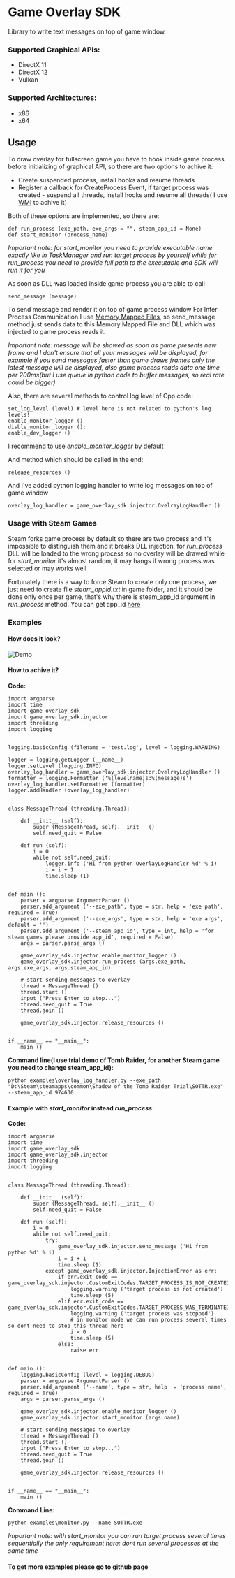 # Game Overlay SDK
Library to write text messages on top of game window.

### Supported Graphical APIs:
* DirectX 11
* DirectX 12
* Vulkan

### Supported Architectures:
* x86
* x64

## Usage
To draw overlay for fullscreen game you have to hook inside game process before initializing of graphical API, so there are two options to achive it:

* Create suspended process, install hooks and resume threads
* Register a callback for CreateProcess Event, if target process was created - suspend all threads, install hooks and resume all threads( I use [WMI](https://docs.microsoft.com/en-us/windows/desktop/wmisdk/using-wmi) to achive it)

Both of these options are implemented, so there are:
```
def run_process (exe_path, exe_args = "", steam_app_id = None)
def start_monitor (process_name)
```
*Important note: for start_monitor you need to provide executable name exactly like in TaskManager and run target process by yourself while for run_process you need to provide full path to the executable and SDK will run it for you*

As soon as DLL was loaded inside game process you are able to call
```
send_message (message)
```
To send message and render it on top of game process window
For Inter Process Communication I use [Memory Mapped Files](https://docs.microsoft.com/en-us/windows/desktop/memory/creating-named-shared-memory), so send_message method just sends data to this Memory Mapped File and DLL which was injected to game process reads it.

*Important note: message will be showed as soon as game presents new frame and I don't ensure that all your messages will be displayed, for example if you send messages faster than game draws frames only the latest message will be displayed, also game process reads data one time per 200ms(but I use queue in python code to buffer messages, so real rate could be bigger)*

Also, there are several methods to control log level of Cpp code:
```
set_log_level (level) # level here is not related to python's log levels!
enable_monitor_logger ()
disble_monitor_logger ():
enable_dev_logger ()
```
I recommend to use *enable_monitor_logger* by default

And method which should be called in the end:
```
release_resources ()
```
And I've added python logging handler to write log messages on top of game window
```
overlay_log_handler = game_overlay_sdk.injector.OvelrayLogHandler ()
```

### Usage with Steam Games
Steam forks game process by default so there are two process and it's impossible to distinguish them and it breaks DLL injection, for *run_process* DLL will be loaded to the wrong process so no overlay will be drawed while for *start_monitor* it's almost random, it may hangs if wrong process was selected or may works well

Fortunately there is a way to force Steam to create only one process, we just need to create file *steam_appid.txt* in game folder, and it should be done only once per game, that's why there is steam_app_id argument in *run_process* method. You can get app_id [here](https://steamdb.info/search/)


### Examples
#### How does it look?
![Demo](https://live.staticflickr.com/65535/47939286276_08fbb08c45_h.jpg)
#### How to achive it?
**Code:**
```
import argparse
import time
import game_overlay_sdk
import game_overlay_sdk.injector
import threading
import logging


logging.basicConfig (filename = 'test.log', level = logging.WARNING)

logger = logging.getLogger (__name__)
logger.setLevel (logging.INFO)
overlay_log_handler = game_overlay_sdk.injector.OvelrayLogHandler ()
formatter = logging.Formatter ('%(levelname)s:%(message)s')
overlay_log_handler.setFormatter (formatter)
logger.addHandler (overlay_log_handler)


class MessageThread (threading.Thread):

    def __init__ (self):
        super (MessageThread, self).__init__ ()
        self.need_quit = False

    def run (self):
        i = 0
        while not self.need_quit:
            logger.info ('Hi from python OverlayLogHandler %d' % i)
            i = i + 1
            time.sleep (1)


def main ():
    parser = argparse.ArgumentParser ()
    parser.add_argument ('--exe_path', type = str, help = 'exe path', required = True)
    parser.add_argument ('--exe_args', type = str, help = 'exe args', default = '')
    parser.add_argument ('--steam_app_id', type = int, help = 'for steam games please provide app_id', required = False)
    args = parser.parse_args ()

    game_overlay_sdk.injector.enable_monitor_logger ()
    game_overlay_sdk.injector.run_process (args.exe_path, args.exe_args, args.steam_app_id)

    # start sending messages to overlay
    thread = MessageThread ()
    thread.start ()
    input ("Press Enter to stop...")
    thread.need_quit = True
    thread.join ()

    game_overlay_sdk.injector.release_resources ()


if __name__ == "__main__":
    main ()
```
**Command line(I use trial demo of Tomb Raider, for another Steam game you need to change steam_app_id):**
```
python examples\overlay_log_handler.py --exe_path "D:\Steam\steamapps\common\Shadow of the Tomb Raider Trial\SOTTR.exe" --steam_app_id 974630
```

#### Example with *start_monitor* instead *run_process*:
**Code:**
```
import argparse
import time
import game_overlay_sdk
import game_overlay_sdk.injector
import threading
import logging


class MessageThread (threading.Thread):

    def __init__ (self):
        super (MessageThread, self).__init__ ()
        self.need_quit = False

    def run (self):
        i = 0
        while not self.need_quit:
            try:
                game_overlay_sdk.injector.send_message ('Hi from python %d' % i)
                i = i + 1
                time.sleep (1)
            except game_overlay_sdk.injector.InjectionError as err:
                if err.exit_code == game_overlay_sdk.injector.CustomExitCodes.TARGET_PROCESS_IS_NOT_CREATED_ERROR.value:
                    logging.warning ('target process is not created')
                    time.sleep (5)
                elif err.exit_code == game_overlay_sdk.injector.CustomExitCodes.TARGET_PROCESS_WAS_TERMINATED_ERROR.value:
                    logging.warning ('target process was stopped')
                    # in monitor mode we can run process several times so dont need to stop this thread here
                    i = 0
                    time.sleep (5)
                else:
                    raise err


def main ():
    logging.basicConfig (level = logging.DEBUG)
    parser = argparse.ArgumentParser ()
    parser.add_argument ('--name', type = str, help  = 'process name', required = True)
    args = parser.parse_args ()

    game_overlay_sdk.injector.enable_monitor_logger ()
    game_overlay_sdk.injector.start_monitor (args.name)

    # start sending messages to overlay
    thread = MessageThread ()
    thread.start ()
    input ("Press Enter to stop...")
    thread.need_quit = True
    thread.join ()

    game_overlay_sdk.injector.release_resources ()


if __name__ == "__main__":
    main ()
```
**Command Line:**
```
python examples\monitor.py --name SOTTR.exe
```
*Important note: with *start_monitor* you can run target process several times sequentially the only requirement here: dont run several processes at the same time*

#### To get more examples please go to github page
